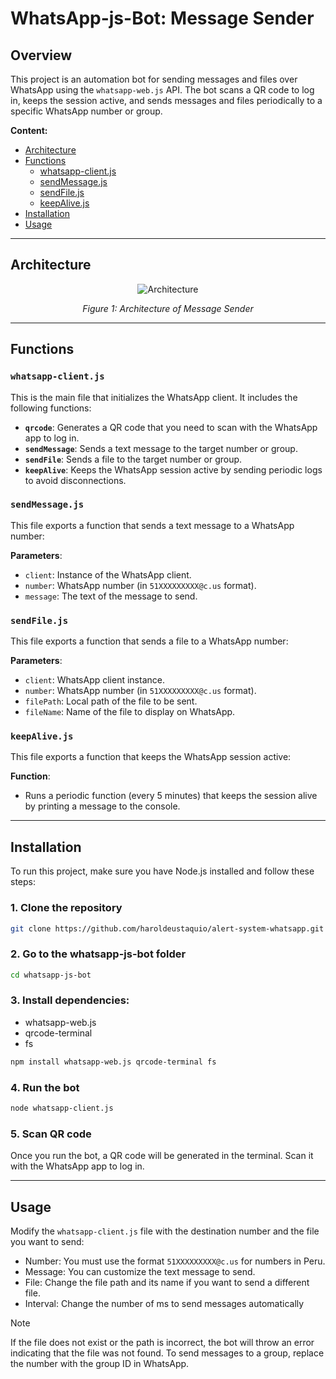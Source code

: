 # WhatsApp-js-Bot: Message Sender

## Overview
This project is an automation bot for sending messages and files over WhatsApp using the `whatsapp-web.js` API. The bot scans a QR code to log in, keeps the session active, and sends messages and files periodically to a specific WhatsApp number or group.

**Content:**
- [Architecture](#architecture)
- [Functions](#functions)
    - [whatsapp-client.js](#whatsapp-clientjs)
    - [sendMessage.js](#sendmessagejs)
    - [sendFile.js](#sendfilejs)
    - [keepAlive.js](#keepalivejs)
- [Installation](#installation)
- [Usage](#usage)

---

## Architecture


<p align="center">
  <img src="https://github.com/user-attachments/assets/903432c8-ace8-4c3d-b9d9-13f9b50213e7" alt="Architecture">
</p>


<div align="center">
    <em>Figure 1: Architecture of Message Sender</em>
</div>

---

## Functions

### `whatsapp-client.js`
This is the main file that initializes the WhatsApp client. It includes the following functions:
- **`qrcode`**: Generates a QR code that you need to scan with the WhatsApp app to log in.
- **`sendMessage`**: Sends a text message to the target number or group.
- **`sendFile`**: Sends a file to the target number or group.
- **`keepAlive`**: Keeps the WhatsApp session active by sending periodic logs to avoid disconnections.

### `sendMessage.js`
This file exports a function that sends a text message to a WhatsApp number:

**Parameters**:
- `client`: Instance of the WhatsApp client.
- `number`: WhatsApp number (in `51XXXXXXXXX@c.us` format).
- `message`: The text of the message to send.

### `sendFile.js`
This file exports a function that sends a file to a WhatsApp number:

**Parameters**:
- `client`: WhatsApp client instance.
- `number`: WhatsApp number (in `51XXXXXXXXX@c.us` format).
- `filePath`: Local path of the file to be sent.
- `fileName`: Name of the file to display on WhatsApp.

### `keepAlive.js`
This file exports a function that keeps the WhatsApp session active:

**Function**:
- Runs a periodic function (every 5 minutes) that keeps the session alive by printing a message to the console.
---

## Installation

To run this project, make sure you have Node.js installed and follow these steps:

### 1. Clone the repository

```bash
git clone https://github.com/haroldeustaquio/alert-system-whatsapp.git
```

### 2. Go to the whatsapp-js-bot folder
```bash
cd whatsapp-js-bot
```

### 3. Install dependencies:
- whatsapp-web.js 
- qrcode-terminal 
- fs

```bash
npm install whatsapp-web.js qrcode-terminal fs
```

### 4. Run the bot
```bash
node whatsapp-client.js
```

### 5. Scan QR code

Once you run the bot, a QR code will be generated in the terminal. Scan it with the WhatsApp app to log in.

---

## Usage

Modify the ``whatsapp-client.js`` file with the destination number and the file you want to send:

- Number: You must use the format ``51XXXXXXXXX@c.us`` for numbers in Peru.
- Message: You can customize the text message to send.
- File: Change the file path and its name if you want to send a different file.
- Interval: Change the number of ms to send messages automatically

> [!NOTE]
> If the file does not exist or the path is incorrect, the bot will throw an error indicating that the file was not found.
> To send messages to a group, replace the number with the group ID in WhatsApp.
